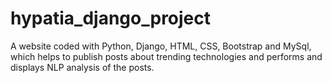 # hypatia_django_project
 A website coded with Python, Django, HTML, CSS, Bootstrap and MySql, which helps to publish posts about trending technologies and performs and displays NLP analysis of the posts.
